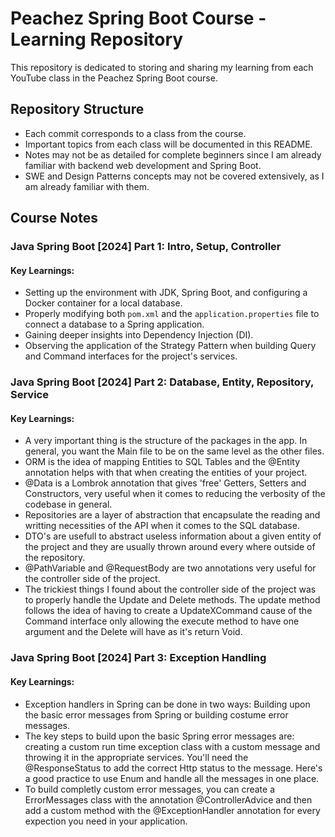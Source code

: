 # Peachez Spring Boot Course - Learning Repository

This repository is dedicated to storing and sharing my learning from each YouTube class in the Peachez Spring Boot course.

## Repository Structure

- Each commit corresponds to a class from the course.
- Important topics from each class will be documented in this README.
- Notes may not be as detailed for complete beginners since I am already familiar with backend web development and Spring Boot.
- SWE and Design Patterns concepts may not be covered extensively, as I am already familiar with them.

## Course Notes

### Java Spring Boot [2024] Part 1: Intro, Setup, Controller

#### Key Learnings:
- Setting up the environment with JDK, Spring Boot, and configuring a Docker container for a local database.
- Properly modifying both `pom.xml` and the `application.properties` file to connect a database to a Spring application.
- Gaining deeper insights into Dependency Injection (DI).
- Observing the application of the Strategy Pattern when building Query and Command interfaces for the project's services.

### Java Spring Boot [2024] Part 2: Database, Entity, Repository, Service

#### Key Learnings:
 - A very important thing is the structure of the packages in the app. In general, you want the Main file to be on the same level as the other files.
 - ORM is the idea of mapping Entities to SQL Tables and the @Entity annotation helps with that when creating the entities of your project.
 - @Data is a Lombrok annotation that gives 'free' Getters, Setters and Constructors, very useful when it comes to reducing the verbosity of the codebase in general.
 - Repositories are a layer of abstraction that encapsulate the reading and writting necessities of the API when it comes to the SQL database.
 - DTO's are usefull to abstract useless information about a given entity of the project and they are usually thrown around every where outside of the repository.
 - @PathVariable and @RequestBody are two annotations very useful for the controller side of the project.
 - The trickiest things I found about the controller side of the project was to properly handle the Update and Delete methods. The update method follows the idea of having to create a UpdateXCommand cause of the Command interface only allowing the execute method to have one argument and the Delete will have as it's return Void.

### Java Spring Boot [2024] Part 3: Exception Handling

#### Key Learnings:
 - Exception handlers in Spring can be done in two ways: Building upon the basic error messages from Spring or building costume error messages.
 - The key steps to build upon the basic Spring error messages are: creating a custom run time exception class with a custom message and throwing it in the appropriate services. You'll need the @ResponseStatus to add the correct Http status to the message. Here's a good practice to use Enum and handle all the messages in one place.
 - To build completly custom error messages, you can create a ErrorMessages class with the annotation @ControllerAdvice and then add a custom method with the @ExceptionHandler annotation for every expection you need in your application.